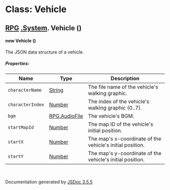 # Class: Vehicle

## [RPG](RPG.html) [.System](RPG.System.html).  Vehicle ()

#### new Vehicle ()

The JSON data structure of a vehicle.

##### Properties:

| Name | Type | Description |
| --- | --- | --- |
| `characterName` | [String](String.html) | The file name of the vehicle's walking graphic. |
| `characterIndex` | [Number](Number.html) | The index of the vehicle's walking graphic (0..7). |
| `bgm` | [RPG.AudioFile](RPG.AudioFile.html) | The vehicle's BGM. |
| `startMapId` | [Number](Number.html) | The map ID of the vehicle's initial position. |
| `startX` | [Number](Number.html) | The map's x-coordinate of the vehicle's initial position. |
| `startY` | [Number](Number.html) | The map's y-coordinate of the vehicle's initial position. |

<dl>
</dl>
 <br>

  Documentation generated by [JSDoc 3.5.5](https://github.com/jsdoc3/jsdoc)
